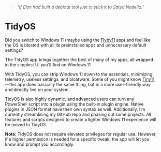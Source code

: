 > *"If Elon had built a debloat tool just to stick it to Satya Nadella."*

# TidyOS
Did you switch to Windows 11 (maybe using the [Flyby11](https://github.com/builtbybel/Flyby11) app) and feel like the OS is bloated with all its preinstalled apps and unnecessary default settings?

The TidyOS app brings together the best of many of my apps, all wrapped in the simplest UI you'll find on Windows 11

With TidyOS, you can strip Windows 11 down to the essentials, minimizing telemetry, useless settings, and bloatware.
Some of you might know [Tiny11](https://github.com/ntdevlabs/tiny11builder)—this app does basically the same thing, but in a more user-friendly way and directly live on your system.

TidyOS is also highly dynamic, and advanced users can turn any PowerShell script into a plugin using the built-in plugin engine. Native plugins in JSON format have their own syntax as well. Additionally, I’m currently streamlining my GitHub repo and phasing out some projects. All features and scripts designed to create a lighter Windows 11 experience will be moved to TidyOS.

**Note:** TidyOS does not require elevated privileges for regular use. However, if a higher permission is needed for a specific tweak, the app will let you know and prompt you accordingly.

